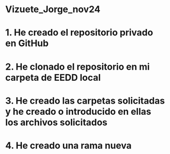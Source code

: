 # Vizuete_Jorge_nov24
# 1. He creado el repositorio privado en GitHub
# 2. He clonado el repositorio en mi carpeta de EEDD local
# 3. He creado las carpetas solicitadas y he creado o introducido en ellas los archivos solicitados
# 4. He creado una rama nueva
